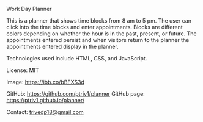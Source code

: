 Work Day Planner

This is a planner that shows time blocks from 8 am to 5 pm.  The user can click into the time blocks and enter appointments.  Blocks are different colors depending on whether the hour is in the past, present, or future.  The appointments entered persist and when visitors return to the planner the appointments entered display in the planner.

Technologies used include HTML, CSS, and JavaScript.

License: MIT

Image: https://ibb.co/bBFXS3d

GitHub: https://github.com/ptriv1/planner
GitHub page: https://ptriv1.github.io/planner/

Contact: trivedp18@gmail.com
